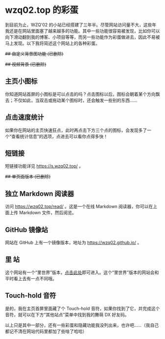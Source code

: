 # wzq02.top 的彩蛋

到目前为止，WZQ'02 的小站已经搭建了三年半。尽管网站访问量不大，这些年我还是在网站里面塞了越来越多的功能。其中一些功能很容易被发现，比如你可以向下滑动翻到我的博客、小项目等等，而另一些功能作为彩蛋做进去，因此不易被马上发现。以下我将简述这个网站上的各种彩蛋。

~~## 自定义背景图功能 (已删除)~~

~~## 视频背景 (已删除)~~

## 主页小图标

你知道网站首屏的小图标是可以点击的吗？点击图标以后，图标会朝着某个方向飘去；不仅如此，当双击或拖动某个图标时，还会触发一些别的东西……

## 点击速度统计

如果你在网站的主页快速狂点，此时再点击下方三个点的图标，会发现多了一个“查看统计信息”的选项，点进去可以看你点得多快！

## 短链接

短链接功能详见 https://s.wzq02.top/ 。

~~## 单页面版本 (已删除)~~

## 独立 Markdown 阅读器

访问 https://wzq02.top/read/ 。这是一个在线 Markdown 阅读器，你可以在上面上传 Markdown 文件，然后阅览。

## GitHub 镜像站

网站在 GitHub 上有一个镜像版本，地址为 https://wzq02.github.io/ 。

## 里 站

这个网站有一个“里世界”版本，[点击此处](https://demo.wzq02.top/wzq02.top.what/)即可进入。这个“里世界”版本的网站会和平时看上去有一点不同哦。

## Touch-hold 音符

是的，我在主页首屏里面藏了个 Touch-hold 音符，如果你找到了它，并完成这个音符，就可以在下方“其他站点”菜单中找到我的舞萌 DX 好友码。

以上只是其中一部分，还有一些彩蛋和隐藏功能我没列出来，也许吧……（我自己都记不清在网站代码里都加了些啥了哈哈）